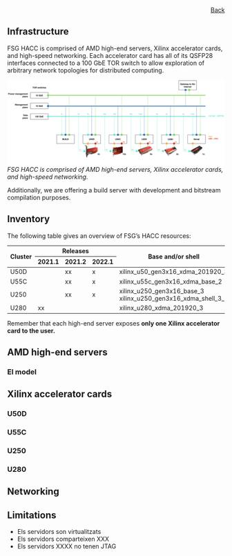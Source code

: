 <div id="readme" class="Box-body readme blob js-code-block-container">
<article class="markdown-body entry-content p-3 p-md-6" itemprop="text">
<p align="right">
<a href="https://github.com/fpgasystems/hacc/blob/main/README.md">Back</a>
</p>

# Infrastructure
FSG HACC is comprised of AMD high-​end servers, Xilinx accelerator cards, and high-​speed networking. Each accelerator card has all of its QSFP28 interfaces connected to a 100 GbE TOR switch to allow exploration of arbitrary network topologies for distributed computing.

![FSG HACC is comprised of AMD high-​end servers, Xilinx accelerator cards, and high-​speed networking..](../imgs/infrastructure.png "FSG HACC is comprised of AMD high-​end servers, Xilinx accelerator cards, and high-​speed networking..")
*FSG HACC is comprised of AMD high-​end servers, Xilinx accelerator cards, and high-​speed networking.*

Additionally, we are offering a build server with development and bitstream compilation purposes.

## Inventory
The following table gives an overview of FSG’s HACC resources: 

<table class="tg">
<thead>
  <tr>
    <th class="tg-0pky" rowspan="2">Cluster</th>
    <th class="tg-0pky" colspan="3">Releases</th>
    <th class="tg-c3ow" rowspan="2">Base and/or shell</th>
  </tr>
  <tr>
    <th class="tg-0pky">2021.1</th>
    <th class="tg-0pky">2021.2</th>
    <th class="tg-0pky">2022.1</th>
  </tr>
</thead>
<tbody>
  <tr>
    <td class="tg-0pky">U50D</td>
    <td class="tg-0pky"></td>
    <td class="tg-0pky">xx</td>
    <td class="tg-0pky">x</td>
    <td class="tg-0pky">xilinx_u50_gen3x16_xdma_201920_3</td>
  </tr>
  <tr>
    <td class="tg-0pky">U55C</td>
    <td class="tg-0pky"></td>
    <td class="tg-0pky">xx</td>
    <td class="tg-0pky">x</td>
    <td class="tg-0pky">xilinx_u55c_gen3x16_xdma_base_2</td>
  </tr>
  <tr>
    <td class="tg-0pky">U250</td>
    <td class="tg-0pky"></td>
    <td class="tg-0pky">xx</td>
    <td class="tg-0pky">x</td>
    <td class="tg-0pky">xilinx_u250_gen3x16_base_3<br>xilinx_u250_gen3x16_xdma_shell_3_1<br></td>
  </tr>
  <tr>
    <td class="tg-0pky">U280</td>
    <td class="tg-0pky">xx</td>
    <td class="tg-0pky"></td>
    <td class="tg-0pky"></td>
    <td class="tg-0pky">xilinx_u280_xdma_201920_3</td>
  </tr>
</tbody>
</table>

Remember that each high-end server exposes **only one Xilinx accelerator card to the user.**

## AMD high-end servers

### El model

## Xilinx accelerator cards

### U50D 

### U55C 

### U250

### U280

## Networking

## Limitations

* Els servidors son virtualitzats
* Els servidors comparteixen XXX
* Els servidors XXXX no tenen JTAG
